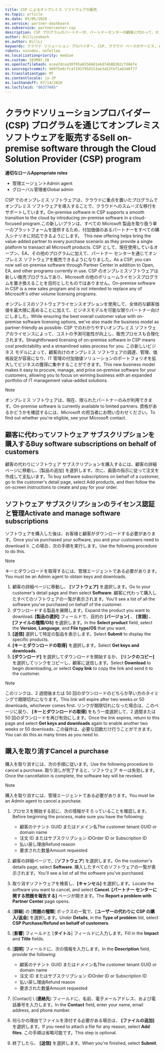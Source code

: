 ```yaml
---
title: CSP によるオンプレミス ソフトウェアの販売
ms.topic: article
ms.date: 05/05/2020
ms.service: partner-dashboard
ms.subservice: partnercenter-csp
description: CSP プログラムのパートナーが、パートナーセンターの顧客に代わって、オンプレミスのソフトウェアサブスクリプションを購入、管理、販売、キャンセルする方法について説明します。
author: BillLinzbach
ms.author: BillLi
keywords: クラウド ソリューション プロバイダー, CSP, クラウド ベースのサービス, Azure, Office 365, Dynamics, CSP パートナ, CSP での販売, 直接パートナー, CSP 直接パートナー, CSP 間接リセラー, 直接 CSP, 間接 CSP, 直接モデル, 間接モデル, 間接リセラー, 間接プロバイダー, プロバイダー, ディストリビューター, クラウド ソリューション プロバイダー プログラム
robots: noindex, nofollow
ms.localizationpriority: medium
ms.custom: SEOMAY.20
ms.openlocfilehash: ecea7dcaa30f95a0156681e6d74b80382cfd66fe
ms.sourcegitcommit: 9d0f5e6cfcaf191f95d153ae3a53fef1ab3d6f77
ms.translationtype: MT
ms.contentlocale: ja-JP
ms.lasthandoff: 07/14/2020
ms.locfileid: "86377605"
---
```

# <a name="sell-on-premise-software-through-the-cloud-solution-provider-csp-program"></a><span data-ttu-id="7135c-104">クラウドソリューションプロバイダー (CSP) プログラムを通じてオンプレミスソフトウェアを販売する</span><span class="sxs-lookup"><span data-stu-id="7135c-104">Sell on-premise software through the Cloud Solution Provider (CSP) program</span></span>

<span data-ttu-id="7135c-105">**適切なロール**</span><span class="sxs-lookup"><span data-stu-id="7135c-105">**Appropriate roles**</span></span>

- <span data-ttu-id="7135c-106">管理エージェント</span><span class="sxs-lookup"><span data-stu-id="7135c-106">Admin agent</span></span>
- <span data-ttu-id="7135c-107">グローバル管理者</span><span class="sxs-lookup"><span data-stu-id="7135c-107">Global admin</span></span>

<span data-ttu-id="7135c-108">CSP でのオンプレミス ソフトウェアは、クラウドに重点を置いたプログラムでオンプレミス ソフトウェアを導入することで、クラウドへのスムーズな移行をサポートしています。</span><span class="sxs-lookup"><span data-stu-id="7135c-108">On-premise software in CSP supports a smooth transition to the cloud by introducing on-premise software in a cloud-focused program.</span></span><span data-ttu-id="7135c-109">この新しいプランは、すべての Microsoft 製品を取り扱う単一のプラットフォームを提供するため、付加価値のあるパートナーをすべての購入シナリオに対応できるようにします。</span><span class="sxs-lookup"><span data-stu-id="7135c-109">  This new offering helps bring the value-added partner to every purchase scenario as they provide a single platform to transact all Microsoft products.</span></span> <span data-ttu-id="7135c-110">CSP として、現在使用しているオープン、EA、その他のプログラムに加えて、パートナー センターを通じてオンプレミス ソフトウェアを販売できるようになりました。</span><span class="sxs-lookup"><span data-stu-id="7135c-110">As a CSP, you can now sell on-premise software through Partner Center in addition to Open, EA, and other programs currently in use.</span></span> <span data-ttu-id="7135c-111">CSP のオンプレミスソフトウェアは新しい販売プログラムであり、Microsoft の他のボリュームライセンスプログラムを置き換えることを目的としたものではありません。</span><span class="sxs-lookup"><span data-stu-id="7135c-111">On-premise software in CSP is a new sales program and is not intended to replace any of Microsoft's other volume licensing programs.</span></span> 
 
<span data-ttu-id="7135c-112">オンプレミスのソフトウェアライセンスオプションを使用して、全体的な顧客価値を最大限に高めることに加えて、ビジネスモデルを可能な限りパートナー向けにしました。</span><span class="sxs-lookup"><span data-stu-id="7135c-112">While ensuring the best overall customer value with on-premise software licensing options, we've also made the business model as partner-friendly as possible.</span></span> <span data-ttu-id="7135c-113">CSP でのわかりやすいオンプレミス ソフトウェアのライセンスによって、コストの予測可能性が向上し、販売プロセスも合理化されます。</span><span class="sxs-lookup"><span data-stu-id="7135c-113">Straightforward licensing of on-premise software in CSP means cost predictability and a streamlined sales process for you.</span></span> <span data-ttu-id="7135c-114">この新しいビジネス モデルによって、顧客向けのオンプレミス ソフトウェアの調達、管理、価格設定が容易になり、IT 管理の付加価値ソリューションのポートフォリオを拡大してビジネスの獲得に集中することができます。</span><span class="sxs-lookup"><span data-stu-id="7135c-114">This new business model makes it easy to procure, manage, and price on-premise software for your customers, allowing you to focus on winning business with an expanded portfolio of IT management value-added solutions.</span></span> 

>[!NOTE]
><span data-ttu-id="7135c-115">オンプレミス ソフトウェアは、現在、限られたパートナーのみが利用できます。</span><span class="sxs-lookup"><span data-stu-id="7135c-115">On-premise software is currently available to limited partners.</span></span> <span data-ttu-id="7135c-116">資格があるかどうかを確認するには、Microsoft の担当者にお問い合わせください。</span><span class="sxs-lookup"><span data-stu-id="7135c-116">To find out whether you're eligible, see your Microsoft contact.</span></span> 


## <a name="buy-software-subscriptions-on-behalf-of-customers"></a><span data-ttu-id="7135c-117">顧客に代わってソフトウェア サブスクリプションを購入する</span><span class="sxs-lookup"><span data-stu-id="7135c-117">Buy software subscriptions on behalf of customers</span></span>

<span data-ttu-id="7135c-118">顧客の代わりにソフトウェア サブスクリプションを購入するには、顧客の詳細ページに移動し、[製品の追加] を選択します。次に、画面の指示に従って注文を作成して支払います。</span><span class="sxs-lookup"><span data-stu-id="7135c-118">To buy software subscriptions on behalf of a customer, go to the customer's detail page, select Add products, and then follow the on-screen instructions to create and pay for your order.</span></span>

## <a name="activate-and-manage-software-subscriptions"></a><span data-ttu-id="7135c-119">ソフトウェア サブスクリプションのライセンス認証と管理</span><span class="sxs-lookup"><span data-stu-id="7135c-119">Activate and manage software subscriptions</span></span>

<span data-ttu-id="7135c-120">ソフトウェアを購入した後は、お客様と顧客がダウンロードする必要があります。</span><span class="sxs-lookup"><span data-stu-id="7135c-120">Once you've purchased your software, you and your customers need to download it.</span></span> <span data-ttu-id="7135c-121">この場合、次の手順を実行します。</span><span class="sxs-lookup"><span data-stu-id="7135c-121">Use the following procedure to do this.</span></span> 

>[!NOTE]
><span data-ttu-id="7135c-122">キーとダウンロードを取得するには、管理エージェントである必要があります。</span><span class="sxs-lookup"><span data-stu-id="7135c-122">You must be an Admin agent to obtain keys and downloads.</span></span> 

1. <span data-ttu-id="7135c-123">顧客の詳細ページに移動し、 **[ソフトウェア]** を選択します。</span><span class="sxs-lookup"><span data-stu-id="7135c-123">Go to your customer's detail page and then select **Software**.</span></span> <span data-ttu-id="7135c-124">顧客に代わって購入したすべてのソフトウェアの一覧が表示されます。</span><span class="sxs-lookup"><span data-stu-id="7135c-124">You'll see a list of all the software you've purchased on behalf of the customer.</span></span> 
2.  <span data-ttu-id="7135c-125">ダウンロードする製品を展開します。</span><span class="sxs-lookup"><span data-stu-id="7135c-125">Expand the product you want to download.</span></span> <span data-ttu-id="7135c-126">**[製品の選択]** フィールドで、目的の **[バージョン]** 、 **[言語]** 、 **[ファイルの種類/OS]** を選択します。</span><span class="sxs-lookup"><span data-stu-id="7135c-126">In the **Select product** field, select the **Version**, **Language**, and **File type/OS** that you want.</span></span> 
3.  <span data-ttu-id="7135c-127">**[送信]** 選択して特定の製品を表示します。</span><span class="sxs-lookup"><span data-stu-id="7135c-127">Select **Submit** to display the specific products.</span></span> 
4.  <span data-ttu-id="7135c-128">**[キーとダウンロードの取得]** を選択します。</span><span class="sxs-lookup"><span data-stu-id="7135c-128">Select **Get keys and downloads**.</span></span> 
5.  <span data-ttu-id="7135c-129">**[ダウンロード]** を選択してダウンロードを開始するか、 **[リンクのコピー]** を選択してリンクをコピーし、顧客に送信します。</span><span class="sxs-lookup"><span data-stu-id="7135c-129">Select **Download** to begin downloading, or select **Copy link** to copy the link and send it to the customer.</span></span> 

>[!NOTE]
><span data-ttu-id="7135c-130">このリンクは、2 週間後または 50 回のダウンロードのどちらか早い方のタイミングで期限切れになります。</span><span class="sxs-lookup"><span data-stu-id="7135c-130">This link will expire after two weeks or 50 downloads, whichever comes first.</span></span> <span data-ttu-id="7135c-131">リンクが期限切れになった場合は、このページに戻り、 **[キーとダウンロードの取得]** をもう一度選択して、2 週間または 50 回のダウンロードを再び有効にします。</span><span class="sxs-lookup"><span data-stu-id="7135c-131">Once the link expires, return to this page and select **Get keys and downloads** again to enable another two weeks or 50 downloads.</span></span> <span data-ttu-id="7135c-132">この操作は、必要な回数だけ行うことができます。</span><span class="sxs-lookup"><span data-stu-id="7135c-132">You can do this as many times as you need to.</span></span> 


## <a name="cancel-a-purchase"></a><span data-ttu-id="7135c-133">購入を取り消す</span><span class="sxs-lookup"><span data-stu-id="7135c-133">Cancel a purchase</span></span>
<span data-ttu-id="7135c-134">購入を取り消すには、次の手順に従います。</span><span class="sxs-lookup"><span data-stu-id="7135c-134">Use the following procedure to cancel a purchase.</span></span> <span data-ttu-id="7135c-135">取り消しが完了すると、ソフトウェア キーは失効します。</span><span class="sxs-lookup"><span data-stu-id="7135c-135">Once the cancellation is complete, the software key will be revoked.</span></span> 

>[!NOTE]
><span data-ttu-id="7135c-136">購入を取り消すには、管理エージェントである必要があります。</span><span class="sxs-lookup"><span data-stu-id="7135c-136">You must be an Admin agent to cancel a purchase.</span></span> 

1.  <span data-ttu-id="7135c-137">プロセスを開始する前に、次の情報がそろっていることを確認します。</span><span class="sxs-lookup"><span data-stu-id="7135c-137">Before beginning the process, make sure you have the following:</span></span> 
    -   <span data-ttu-id="7135c-138">顧客のテナント GUID またはドメイン名</span><span class="sxs-lookup"><span data-stu-id="7135c-138">The customer tenant GUID or domain name</span></span>
    -   <span data-ttu-id="7135c-139">注文 ID またはサブスクリプション ID</span><span class="sxs-lookup"><span data-stu-id="7135c-139">Order ID or Subscription ID</span></span>
    -   <span data-ttu-id="7135c-140">払い戻し理由</span><span class="sxs-lookup"><span data-stu-id="7135c-140">Refund reason</span></span>
    -   <span data-ttu-id="7135c-141">要求された数量</span><span class="sxs-lookup"><span data-stu-id="7135c-141">Amount requested</span></span>

2.  <span data-ttu-id="7135c-142">顧客の詳細ページで、[**ソフトウェア**] を選択します。</span><span class="sxs-lookup"><span data-stu-id="7135c-142">On the customer's details page, select **Software**.</span></span> <span data-ttu-id="7135c-143">購入したすべてのソフトウェアの一覧が表示されます。</span><span class="sxs-lookup"><span data-stu-id="7135c-143">You'll see a list of all the software you've purchased.</span></span> 

3.  <span data-ttu-id="7135c-144">取り消すソフトウェアを検索し、**[キャンセル]** を選択します。</span><span class="sxs-lookup"><span data-stu-id="7135c-144">Locate the software you want to cancel, and select **Cancel**.</span></span> <span data-ttu-id="7135c-145">**[パートナー センターに関する問題を報告する]** ページが開きます。</span><span class="sxs-lookup"><span data-stu-id="7135c-145">The **Report a problem with Partner Center** page opens.</span></span> 

4.  <span data-ttu-id="7135c-146">[**詳細**] の [**問題の種類**] ボックスの一覧で、[**ユーザーの代わりに CSP の購入/返金**] を選択します。</span><span class="sxs-lookup"><span data-stu-id="7135c-146">Under **Details**, in the **Type of problem** list, select **CSP Purchase/Refund on behalf of customers**.</span></span>

5.  <span data-ttu-id="7135c-147">[**影響**] フィールドと [**タイトル**] フィールドに入力します。</span><span class="sxs-lookup"><span data-stu-id="7135c-147">Fill in the **Impact** and **Title** fields.</span></span> 

6.  <span data-ttu-id="7135c-148">[**説明**] フィールドに、次の情報を入力します。</span><span class="sxs-lookup"><span data-stu-id="7135c-148">In the **Description** field, provide the following:</span></span> 
    -   <span data-ttu-id="7135c-149">顧客のテナント GUID またはドメイン名</span><span class="sxs-lookup"><span data-stu-id="7135c-149">The customer tenant GUID or domain name</span></span>
    -   <span data-ttu-id="7135c-150">注文 ID またはサブスクリプション ID</span><span class="sxs-lookup"><span data-stu-id="7135c-150">Order ID or Subscription ID</span></span>
    -   <span data-ttu-id="7135c-151">払い戻し理由</span><span class="sxs-lookup"><span data-stu-id="7135c-151">Refund reason</span></span>
    -   <span data-ttu-id="7135c-152">要求された数量</span><span class="sxs-lookup"><span data-stu-id="7135c-152">Amount requested</span></span>

7.  <span data-ttu-id="7135c-153">[Contact] \ (**連絡先**\) フィールドに、名前、電子メールアドレス、および電話番号を入力します。</span><span class="sxs-lookup"><span data-stu-id="7135c-153">In the **Contact** field, enter your name, email address, and phone number.</span></span> 

8.  <span data-ttu-id="7135c-154">何らかの理由でファイルを添付する必要がある場合は、 **[ファイルの追加]** を選択します。</span><span class="sxs-lookup"><span data-stu-id="7135c-154">If you need to attach a file for any reason, select **Add files**.</span></span> <span data-ttu-id="7135c-155">この手順は省略可能です。</span><span class="sxs-lookup"><span data-stu-id="7135c-155">This step is optional.</span></span> 

9.  <span data-ttu-id="7135c-156">終了したら、 **[送信]** を選択します。</span><span class="sxs-lookup"><span data-stu-id="7135c-156">When you're finished, select **Submit**.</span></span>